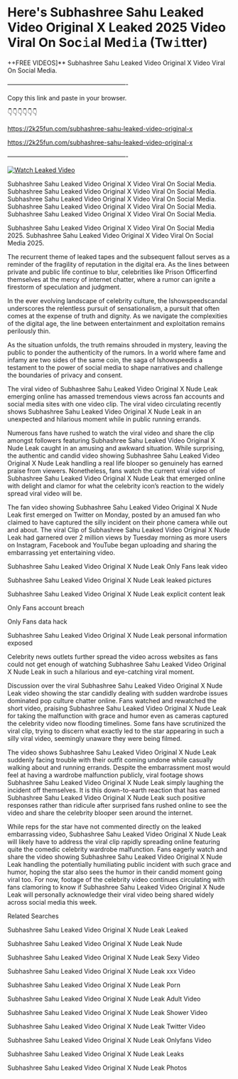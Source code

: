 # Here's Subhashree Sahu Leaked Video Original X Leaked 2025 Video Viral On Soc𝚒al Med𝚒a (Tw𝚒tter)

++FREE VIDEOS]** Subhashree Sahu Leaked Video Original X Video Viral On Social Media.

———————————————————-

Copy this link and paste in your browser.

👇👇👇👇👇👇

https://2k25fun.com/subhashree-sahu-leaked-video-original-x

https://2k25fun.com/subhashree-sahu-leaked-video-original-x

———————————————————-

[![Watch Leaked Video](https://miro.medium.com/v2/resize:fit:828/format:webp/1*cilzJN44JGOrTw9NJCrNHA.gif "Watch Leaked Video")](https://2k25fun.com/subhashree-sahu-leaked-video-original-x)

Subhashree Sahu Leaked Video Original X Video Viral On Social Media. Subhashree Sahu Leaked Video Original X Video Viral On Social Media. Subhashree Sahu Leaked Video Original X Video Viral On Social Media. Subhashree Sahu Leaked Video Original X Video Viral On Social Media. Subhashree Sahu Leaked Video Original X Video Viral On Social Media.

Subhashree Sahu Leaked Video Original X Video Viral On Social Media 2025. Subhashree Sahu Leaked Video Original X Video Viral On Social Media 2025.

The recurrent theme of leaked tapes and the subsequent fallout serves as a reminder of the fragility of reputation in the digital era. As the lines between private and public life continue to blur, celebrities like Prison Officerfind themselves at the mercy of internet chatter, where a rumor can ignite a firestorm of speculation and judgment.

In the ever evolving landscape of celebrity culture, the Ishowspeedscandal underscores the relentless pursuit of sensationalism, a pursuit that often comes at the expense of truth and dignity. As we navigate the complexities of the digital age, the line between entertainment and exploitation remains perilously thin.

As the situation unfolds, the truth remains shrouded in mystery, leaving the public to ponder the authenticity of the rumors. In a world where fame and infamy are two sides of the same coin, the saga of Ishowspeedis a testament to the power of social media to shape narratives and challenge the boundaries of privacy and consent.

The viral video of Subhashree Sahu Leaked Video Original X Nude Leak emerging online has amassed tremendous views across fan accounts and social media sites with one video clip. The viral video circulating recently shows Subhashree Sahu Leaked Video Original X Nude Leak in an unexpected and hilarious moment while in public running errands.

Numerous fans have rushed to watch the viral video and share the clip amongst followers featuring Subhashree Sahu Leaked Video Original X Nude Leak caught in an amusing and awkward situation. While surprising, the authentic and candid video showing Subhashree Sahu Leaked Video Original X Nude Leak handling a real life blooper so genuinely has earned praise from viewers. Nonetheless, fans watch the current viral video of Subhashree Sahu Leaked Video Original X Nude Leak that emerged online with delight and clamor for what the celebrity icon’s reaction to the widely spread viral video will be.

The fan video showing Subhashree Sahu Leaked Video Original X Nude Leak first emerged on Twitter on Monday, posted by an amused fan who claimed to have captured the silly incident on their phone camera while out and about. The viral Clip of Subhashree Sahu Leaked Video Original X Nude Leak had garnered over 2 million views by Tuesday morning as more users on Instagram, Facebook and YouTube began uploading and sharing the embarrassing yet entertaining video.

Subhashree Sahu Leaked Video Original X Nude Leak Only Fans leak video

Subhashree Sahu Leaked Video Original X Nude Leak leaked pictures

Subhashree Sahu Leaked Video Original X Nude Leak explicit content leak

Only Fans account breach

Only Fans data hack

Subhashree Sahu Leaked Video Original X Nude Leak personal information exposed

Celebrity news outlets further spread the video across websites as fans could not get enough of watching Subhashree Sahu Leaked Video Original X Nude Leak in such a hilarious and eye-catching viral moment.

Discussion over the viral Subhashree Sahu Leaked Video Original X Nude Leak video showing the star candidly dealing with sudden wardrobe issues dominated pop culture chatter online. Fans watched and rewatched the short video, praising Subhashree Sahu Leaked Video Original X Nude Leak for taking the malfunction with grace and humor even as cameras captured the celebrity video now flooding timelines. Some fans have scrutinized the viral clip, trying to discern what exactly led to the star appearing in such a silly viral video, seemingly unaware they were being filmed.

The video shows Subhashree Sahu Leaked Video Original X Nude Leak suddenly facing trouble with their outfit coming undone while casually walking about and running errands. Despite the embarrassment most would feel at having a wardrobe malfunction publicly, viral footage shows Subhashree Sahu Leaked Video Original X Nude Leak simply laughing the incident off themselves. It is this down-to-earth reaction that has earned Subhashree Sahu Leaked Video Original X Nude Leak such positive responses rather than ridicule after surprised fans rushed online to see the video and share the celebrity blooper seen around the internet.

While reps for the star have not commented directly on the leaked embarrassing video, Subhashree Sahu Leaked Video Original X Nude Leak will likely have to address the viral clip rapidly spreading online featuring quite the comedic celebrity wardrobe malfunction. Fans eagerly watch and share the video showing Subhashree Sahu Leaked Video Original X Nude Leak handling the potentially humiliating public incident with such grace and humor, hoping the star also sees the humor in their candid moment going viral too. For now, footage of the celebrity video continues circulating with fans clamoring to know if Subhashree Sahu Leaked Video Original X Nude Leak will personally acknowledge their viral video being shared widely across social media this week.

Related Searches

Subhashree Sahu Leaked Video Original X Nude Leak Leaked

Subhashree Sahu Leaked Video Original X Nude Leak Nude

Subhashree Sahu Leaked Video Original X Nude Leak Sexy Video

Subhashree Sahu Leaked Video Original X Nude Leak xxx Video

Subhashree Sahu Leaked Video Original X Nude Leak Porn

Subhashree Sahu Leaked Video Original X Nude Leak Adult Video

Subhashree Sahu Leaked Video Original X Nude Leak Shower Video

Subhashree Sahu Leaked Video Original X Nude Leak Twitter Video

Subhashree Sahu Leaked Video Original X Nude Leak Onlyfans Video

Subhashree Sahu Leaked Video Original X Nude Leak Leaks

Subhashree Sahu Leaked Video Original X Nude Leak Photos